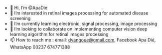 - 👋 Hi, I’m @ApaDie
- 👀 I’m interested in retinal images processing for automated disease screening 
- 🌱 I’m currently learning electronic, signal processing, image processing
- 💞️ I’m looking to collaborate on implementing computer vision deep learning algorithm for retinal images processing
- 📫 How to reach me : email: dyangoue@gmail.com, Facebook Apa Dié, WhatsApp 00237 674771388

<!---
ApaDie/ApaDie is a ✨ special ✨ repository because its `README.md` (this file) appears on your GitHub profile.
You can click the Preview link to take a look at your changes.
--->
